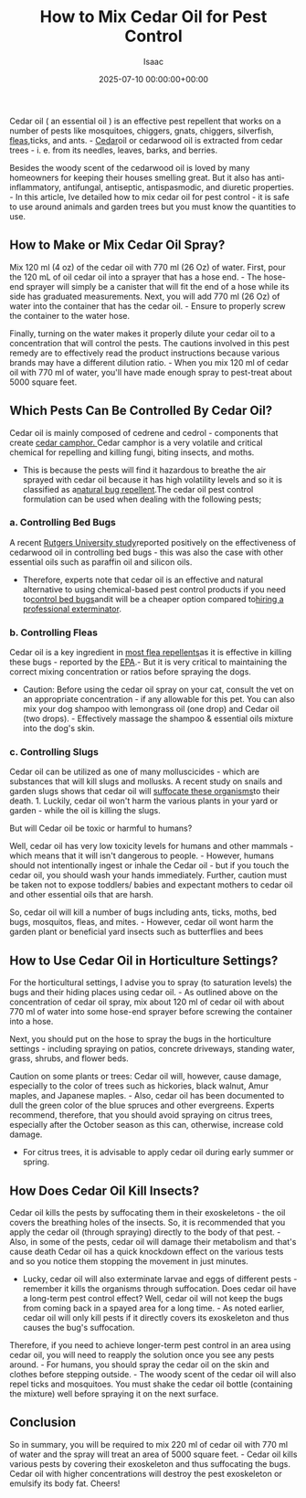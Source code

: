 ﻿---
title: How to Mix Cedar Oil for Pest Control
description: Cedar oil  an essential oil  is an effective pest repellent that works on a number of pests like mosquitoes, chiggers, gnats, chiggers, silverfish, fleas,...
slug: /how-to-mix-cedar-oil-for-pest-control/
date: 2025-07-10 00:00:00+00:00
lastmod: 2025-07-10 00:00:00+03:00
author: Isaac
categories:

- Fleas

- Guide
tags:

- fleas

- mix

- cedar
layout: post
---

Cedar oil ( an essential oil ) is an effective pest repellent that works on a number of pests like mosquitoes, chiggers, gnats, chiggers, silverfish, [fleas](https://pestpolicy.com/are-fleas-nocturnal/),ticks, and ants. - [Cedar](https://pestpolicy.com/best-stain-for-cedar-swing-set/)oil or cedarwood oil is extracted from cedar trees - i. e. from its needles, leaves, barks, and berries.

Besides the woody scent of the cedarwood oil is loved by many homeowners for keeping their houses smelling great. But it also has anti-inflammatory, antifungal, antiseptic, antispasmodic, and diuretic properties. - In this article, Ive detailed how to mix cedar oil for pest control - it is safe to use around animals and garden trees but you must know the quantities to use.

##  How to Make or Mix Cedar Oil Spray?

Mix 120 ml (4 oz) of the cedar oil with 770 ml (26 Oz) of water. First, pour the 120 mL of oil cedar oil into a sprayer that has a hose end. - The hose-end sprayer will simply be a canister that will fit the end of a hose while its side has graduated measurements. Next, you will add 770 ml (26 Oz) of water into the container that has the cedar oil. - Ensure to properly screw the container to the water hose.

Finally, turning on the water makes it properly dilute your cedar oil to a concentration that will control the pests. The cautions involved in this pest remedy are to effectively read the product instructions because various brands may have a different dilution ratio. - When you mix 120 ml of cedar oil with 770 ml of water, you'll have made enough spray to pest-treat about 5000 square feet.

##  Which Pests Can Be Controlled By Cedar Oil?

Cedar oil is mainly composed of cedrene and cedrol - components that create [cedar camphor. ](https://ecommons.cornell.edu/bitstream/handle/1813/56116/cedarwood-oil-MRP-NYSIPM.pdf?sequence=1)Cedar camphor is a very volatile and critical chemical for repelling and killing fungi, biting insects, and moths.

- This is because the pests will find it hazardous to breathe the air sprayed with cedar oil because it has high volatility levels and so it is classified as a[natural bug repellent](http://blogs.ifas.ufl.edu/wakullaco/2017/06/01/native-red-cedar-is-a-natural-insect-repellant/).The cedar oil pest control formulation can be used when dealing with the following pests;

###  a. Controlling Bed Bugs

A recent [Rutgers University study](https://www.rutgers.edu/news)reported positively on the effectiveness of cedarwood oil in controlling bed bugs - this was also the case with other essential oils such as paraffin oil and silicon oils.

- Therefore, experts note that cedar oil is an effective and natural alternative to using chemical-based pest control products if you need to[control bed bugs](https://new-url.com/bed-bugs-vs-other-pests)andit will be a cheaper option compared to[hiring a professional exterminator](https://new-url.com/how-much-do-bed-bug-exterminators-cost/).

###  b. Controlling Fleas

Cedar oil is a key ingredient in [most flea repellents](https://pestpolicy.com/how-to-kill-fleas-on-dogs-naturally-safe-and-fast/)as it is effective in killing these bugs - reported by the [EPA](http://juniper.oregonstate.edu/bibliography/documents/phpSK42c4_epa.pdf).- But it is very critical to maintaining the correct mixing concentration or ratios before spraying the dogs.

- Caution: Before using the cedar oil spray on your cat, consult the vet on an appropriate concentration - if any allowable for this pet. You can also mix your dog shampoo with lemongrass oil (one drop) and Cedar oil (two drops). - Effectively massage the shampoo & essential oils mixture into the dog's skin.

###  c. Controlling Slugs

Cedar oil can be utilized as one of many molluscicides - which are substances that will kill slugs and mollusks. A recent study on snails and garden slugs shows that cedar oil will [suffocate these organisms](https://ucanr.edu/blogs/blogcore/postdetail.cfm?postnum=10540)to their death. 1. Luckily, cedar oil won't harm the various plants in your yard or garden - while the oil is killing the slugs.

But will Cedar oil be toxic or harmful to humans?

Well, cedar oil has very low toxicity levels for humans and other mammals - which means that it will isn't dangerous to people. - However, humans should not intentionally ingest or inhale the Cedar oil - but if you touch the cedar oil, you should wash your hands immediately. Further, caution must be taken not to expose toddlers/ babies and expectant mothers to cedar oil and other essential oils that are harsh.

So, cedar oil will kill a number of bugs including ants, ticks, moths, bed bugs, mosquitos, fleas, and mites. - However, cedar oil wont harm the garden plant or beneficial yard insects such as butterflies and bees

##  How to Use Cedar Oil in Horticulture Settings?

For the horticultural settings, I advise you to spray (to saturation levels) the bugs and their hiding places using cedar oil. - As outlined above on the concentration of cedar oil spray, mix about 120 ml of cedar oil with about 770 ml of water into some hose-end sprayer before screwing the container into a hose.

Next, you should put on the hose to spray the bugs in the horticulture settings - including spraying on patios, concrete driveways, standing water, grass, shrubs, and flower beds.

Caution on some plants or trees: Cedar oil will, however, cause damage, especially to the color of trees such as hickories, black walnut, Amur maples, and Japanese maples. - Also, cedar oil has been documented to dull the green color of the blue spruces and other evergreens. Experts recommend, therefore, that you should avoid spraying on citrus trees, especially after the October season as this can, otherwise, increase cold damage.

- For citrus trees, it is advisable to apply cedar oil during early summer or spring.

##  How Does Cedar Oil Kill Insects?

Cedar oil kills the pests by suffocating them in their exoskeletons - the oil covers the breathing holes of the insects. So, it is recommended that you apply the cedar oil (through spraying) directly to the body of that pest. - Also, in some of the pests, cedar oil will damage their metabolism and that's cause death Cedar oil has a quick knockdown effect on the various tests and so you notice them stopping the movement in just minutes.

- Lucky, cedar oil will also exterminate larvae and eggs of different pests - remember it kills the organisms through suffocation. Does cedar oil have a long-term pest control effect? Well, cedar oil will not keep the bugs from coming back in a spayed area for a long time. - As noted earlier, cedar oil will only kill pests if it directly covers its exoskeleton and thus causes the bug's suffocation.

Therefore, if you need to achieve longer-term pest control in an area using cedar oil, you will need to reapply the solution once you see any pests around. - For humans, you should spray the cedar oil on the skin and clothes before stepping outside. - The woody scent of the cedar oil will also repel ticks and mosquitoes. You must shake the cedar oil bottle (containing the mixture) well before spraying it on the next surface.

##  Conclusion

So in summary, you will be required to mix 220 ml of cedar oil with 770 ml of water and the spray will treat an area of 5000 square feet. - Cedar oil kills various pests by covering their exoskeleton and thus suffocating the bugs. Cedar oil with higher concentrations will destroy the pest exoskeleton or emulsify its body fat. Cheers!
